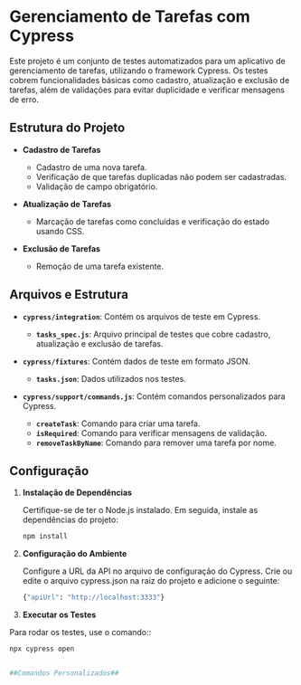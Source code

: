 # Gerenciamento de Tarefas com Cypress

Este projeto é um conjunto de testes automatizados para um aplicativo de gerenciamento de tarefas, utilizando o framework Cypress. Os testes cobrem funcionalidades básicas como cadastro, atualização e exclusão de tarefas, além de validações para evitar duplicidade e verificar mensagens de erro.

## Estrutura do Projeto

- **Cadastro de Tarefas**
  - Cadastro de uma nova tarefa.
  - Verificação de que tarefas duplicadas não podem ser cadastradas.
  - Validação de campo obrigatório.

- **Atualização de Tarefas**
  - Marcação de tarefas como concluídas e verificação do estado usando CSS.

- **Exclusão de Tarefas**
  - Remoção de uma tarefa existente.

## Arquivos e Estrutura

- **`cypress/integration`**: Contém os arquivos de teste em Cypress.
  - **`tasks_spec.js`**: Arquivo principal de testes que cobre cadastro, atualização e exclusão de tarefas.

- **`cypress/fixtures`**: Contém dados de teste em formato JSON.
  - **`tasks.json`**: Dados utilizados nos testes.

- **`cypress/support/commands.js`**: Contém comandos personalizados para Cypress.
  - **`createTask`**: Comando para criar uma tarefa.
  - **`isRequired`**: Comando para verificar mensagens de validação.
  - **`removeTaskByName`**: Comando para remover uma tarefa por nome.

## Configuração

1. **Instalação de Dependências**

   Certifique-se de ter o Node.js instalado. Em seguida, instale as dependências do projeto:

   ```bash
   npm install
   
2. **Configuração do Ambiente**

   Configure a URL da API no arquivo de configuração do Cypress. Crie ou edite o arquivo cypress.json na raiz do projeto e adicione o seguinte:
   
   ```bash
   {"apiUrl": "http://localhost:3333"}

3. **Executar os Testes**

  Para rodar os testes, use o comando::
   
  ```bash
  npx cypress open


##Comandos Personalizados##

